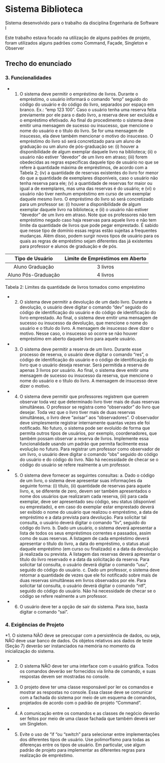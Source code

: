 # Sistema Biblioteca
Sistema desenvolvido para o trabalho da disciplina Engenharia de Software I

Este trabalho estava focado na utilização de alguns padrões de projeto, foram utilizados alguns padrões como Command, Façade, Singleton e Observer


## Trecho do enunciado


### 3. Funcionalidades
* 1. O sistema deve permitir o empréstimo de livros. Durante o empréstimo, o usuário informará o
comando “emp” seguido do código do usuário e do código do livro, separados por espaço em
branco. Ex.: “emp 123 100”. Caso o usuário tenha uma reserva feita previamente por ele para
o dado livro, a reserva deve ser excluída e o empréstimo efetivado. Ao final do procedimento
o sistema deve emitir uma mensagem de sucesso ou insucesso, que mencione o nome do
usuário e o título do livro. Se for uma mensagem de insucesso, ela deve também mencionar o
motivo do insucesso.
O empréstimo do livro só será concretizado para um aluno de graduação ou um aluno de
pós-graduação se: (i) houver a disponibilidade de algum exemplar daquele livro na
biblioteca; (ii) o usuário não estiver “devedor” de um livro em atraso; (iii) forem obedecidas
as regras específicas daquele tipo de usuário no que se refere à quantidade máxima de
empréstimos, de acordo com a Tabela 2; (iv) a quantidade de reservas existentes do livro for
menor do que a quantidade de exemplares disponíveis, caso o usuário não tenha reserva para
ele; (v) a quantidade de reservas for maior ou igual a de exemplares, mas uma das reservas é
do usuário; e (vi) o usuário não tiver nenhum empréstimo em curso de um exemplar daquele
mesmo livro.
O empréstimo do livro só será concretizado para um professor se: (i) houver a disponibilidade
de algum exemplar daquele livro na biblioteca; e (ii) o usuário não estiver “devedor” de um
livro em atraso.
Note que os professores não tem empréstimo negado caso haja reservas para aquele livro e
não tem limite da quantidade de livros que pode pegar emprestado.
É sabido que nesse tipo de domínio essas regras estão sujeitas a frequentes mudanças. Além
disso, podem surgir novos tipos de usuário para os quais as regras de empréstimo sejam
diferentes das já existentes para professor e alunos de graduação e de pós.

Tipo de Usuário | Limite de Empréstimos em Aberto
:-------------: | :----------------:
Aluno Graduação | 3 livros
Aluno Pós-Graduação | 4 livros


Tabela 2: Limites da quantidade de livros tomados como empréstimo

* 2. O sistema deve permitir a devolução de um dado livro. Durante a devolução, o usuário deve
digitar o comando “dev” seguido do código de identificação do usuário e do código de
identificação do livro emprestado. Ao final, o sistema deve emitir uma mensagem de sucesso
ou insucesso da devolução, que mencione o nome do usuário e o título do livro. A mensagem
de insucesso deve dizer o motivo. Nesse caso, o insucesso só ocorre se não houver
empréstimo em aberto daquele livro para aquele usuário.

* 3. O sistema deve permitir a reserva de um livro. Durante esse processo de reserva, o usuário
deve digitar o comando “res”, o código de identificação do usuário e o código de identificação
do livro que o usuário deseja reservar. Será permitida a reserva de apenas 3 livros por usuário.
Ao final, o sistema deve emitir uma mensagem de sucesso ou insucesso da reserva, que
mencione o nome do usuário e o título do livro. A mensagem de insucesso deve dizer o
motivo.

* 4. O sistema deve permitir que professores registrem que querem observar toda vez que
determinado livro tiver mais de duas reservas simultâneas. O professor se registra como
“observador” do livro que desejar. Toda vez que o livro tiver mais de duas reservas
simultâneas, o livro deve “avisar” aos “observadores”. O observador deve simplesmente
registrar internamente quantas vezes ele foi notificado. No futuro, o sistema pode ser evoluído
de forma que permita outros tipos de usuários, por exemplo, coordenadores, que também
possam observar a reserva de livros. Implemente essa funcionalidade usando um padrão que
permita facilmente essa evolução no futuro. Para registrar um professor como observador de
um livro, o usuário deve digitar o comando “obs” seguido do código do usuário e do código
do livro. Não há necessidade de checar se o código do usuário se refere realmente a um
professor.

* 5. O sistema deve fornecer as seguintes consultas:
a. Dado o código de um livro, o sistema deve apresentar suas informações da seguinte
forma: (i) título, (ii) quantidade de reservas para aquele livro, e, se diferente de zero,
devem ser também apresentados o nome dos usuários que realizaram cada reserva, (iii)
para cada exemplar, deve ser apresentado seu código, seu status (disponível ou
emprestado), e em caso do exemplar estar emprestado deverá ser exibido o nome do
usuário que realizou o empréstimo, a data de empréstimo e a data prevista para
devolução. Para solicitar tal consulta, o usuário deverá digitar o comando “liv”, seguido
do código do livro.
b. Dado um usuário, o sistema deverá apresentar a lista de todos os seus empréstimos
correntes e passados, assim como de suas reservas. A listagem de cada empréstimo
deverá apresentar o título do livro, a data do empréstimo, o status atual daquele
empréstimo (em curso ou finalizado) e a data da devolução já realizada ou prevista. A
listagem das reservas deverá apresentar o título do livro reservado e a data da solicitação
da reserva. Para solicitar tal consulta, o usuário deverá digitar o comando “usu”, seguido
do código do usuário.
c. Dado um professor, o sistema deve retornar a quantidade de vezes que ele foi
notificado sobre mais de duas reservas simultâneas em livros observados por ele. Para
solicitar tal consulta, o usuário deverá digitar o comando “ntf”, seguido do código do
usuário. Não há necessidade de checar se o código se refere realmente a um professor.

* 6. O usuário deve ter a opção de sair do sistema. Para isso, basta digitar o comando “sai”.

### 4. Exigências de Projeto
*1. O sistema NÃO deve se preocupar com a persistência de dados, ou seja, NÃO deve usar banco de
dados. Os objetos relativos aos dados de teste (Seção 7) deverão ser instanciados na memória no
momento da inicialização do sistema.

* 2. O sistema NÃO deve ter uma interface com o usuário gráfica. Todos os comandos deverão ser
fornecidos via linha de comando, e suas respostas devem ser mostradas no console.

* 3. O projeto deve ter uma classe responsável por ler os comandos e mostrar as respostas no console.
Essa classe deve se comunicar com a fachada do sistema por meio de um esquema de comandos,
projetados de acordo com o padrão de projeto “Command”.

* 4. A comunicação entre os comandos e as classes de negócio deverão ser feitos por meio de uma classe
fachada que também deverá ser um Singleton.

* 5. Evite o uso de “if “ou “switch” para selecionar entre implementações dos diferentes tipos de usuário.
Use polimorfismo para todas as diferenças entre os tipos de usuário. Em particular, use algum
padrão de projeto para implementar as diferentes regras para realização de empréstimo.
